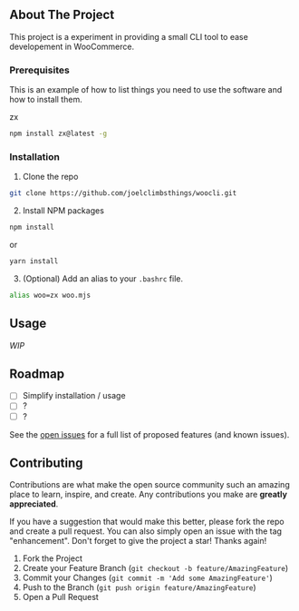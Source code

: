 <!-- ABOUT THE PROJECT -->
## About The Project

This project is a experiment in providing a small CLI tool to ease developement in WooCommerce.

### Prerequisites

This is an example of how to list things you need to use the software and how to install them.

zx
```sh
npm install zx@latest -g
```

### Installation

1. Clone the repo
  ```sh
  git clone https://github.com/joelclimbsthings/woocli.git
  ```
2. Install NPM packages
  ```sh
  npm install
  ```
  or
  ```sh
  yarn install
  ```

3. (Optional) Add an alias to your `.bashrc` file.
  ```sh
  alias woo=zx woo.mjs
  ```

<!-- USAGE EXAMPLES -->
## Usage

_WIP_

<!-- ROADMAP -->
## Roadmap

- [ ] Simplify installation / usage
- [ ] ?
- [ ] ?

See the [open issues](https://github.com/joelclimbsthings/woocli/issues) for a full list of proposed features (and known issues).

<!-- CONTRIBUTING -->
## Contributing

Contributions are what make the open source community such an amazing place to learn, inspire, and create. Any contributions you make are **greatly appreciated**.

If you have a suggestion that would make this better, please fork the repo and create a pull request. You can also simply open an issue with the tag "enhancement".
Don't forget to give the project a star! Thanks again!

1. Fork the Project
2. Create your Feature Branch (`git checkout -b feature/AmazingFeature`)
3. Commit your Changes (`git commit -m 'Add some AmazingFeature'`)
4. Push to the Branch (`git push origin feature/AmazingFeature`)
5. Open a Pull Request
